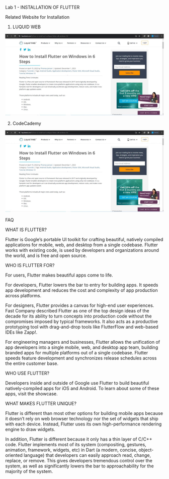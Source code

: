Lab 1 - INSTALLATION OF FLUTTER

Related Website for Installation
1. LUQUID WEB

<img src= "https://raw.githubusercontent.com/addff/2310-ICT602/main/M3CS2666A/Team%207%20-%20ChipiChapa/Lab%20Work%201/Image/LiquidWeb.png? raw=true" alt="image" width="auto" height="auto">

2. CodeCademy

<img src= "https://raw.githubusercontent.com/addff/2310-ICT602/main/M3CS2666A/Team%207%20-%20ChipiChapa/Lab%20Work%201/Image/LiquidWeb.png? raw=true" alt="image" width="auto" height="auto">

FAQ

WHAT IS FLUTTER?

Flutter is Google’s portable UI toolkit for crafting beautiful, natively compiled applications for mobile, web, and desktop from a single codebase. Flutter works with existing code, is used by developers and organizations around the world, and is free and open source.

WHO IS FLUTTER FOR?

For users, Flutter makes beautiful apps come to life.

For developers, Flutter lowers the bar to entry for building apps. It speeds app development and reduces the cost and complexity of app production across platforms.

For designers, Flutter provides a canvas for high-end user experiences. Fast Company described Flutter as one of the top design ideas of the decade for its ability to turn concepts into production code without the compromises imposed by typical frameworks. It also acts as a productive prototyping tool with drag-and-drop tools like FlutterFlow and web-based IDEs like Zapp!.

For engineering managers and businesses, Flutter allows the unification of app developers into a single mobile, web, and desktop app team, building branded apps for multiple platforms out of a single codebase. Flutter speeds feature development and synchronizes release schedules across the entire customer base.

WHO USE FLUTTER?

Developers inside and outside of Google use Flutter to build beautiful natively-compiled apps for iOS and Android. To learn about some of these apps, visit the showcase.

WHAT MAKES FLUTTER UNIQUE?

Flutter is different than most other options for building mobile apps because it doesn’t rely on web browser technology nor the set of widgets that ship with each device. Instead, Flutter uses its own high-performance rendering engine to draw widgets.

In addition, Flutter is different because it only has a thin layer of C/C++ code. Flutter implements most of its system (compositing, gestures, animation, framework, widgets, etc) in Dart (a modern, concise, object-oriented language) that developers can easily approach read, change, replace, or remove. This gives developers tremendous control over the system, as well as significantly lowers the bar to approachability for the majority of the system.
